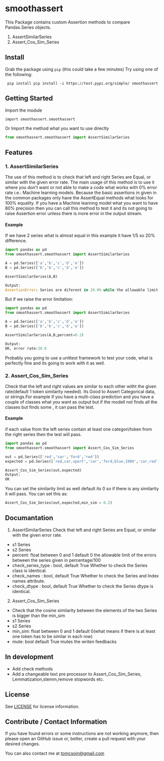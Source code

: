 # smoothassert

This Package contains custom Assertion methods to compare Pandas.Series objects.
1. AssertSimilarSeries
2. Assert_Cos_Sim_Series


## Install

Grab the package using `pip` (this could take a few minutes)
Try using one of the following:

     pip install pip install -i https://test.pypi.org/simple/ smoothassert

## Getting Started

Import the module

    import smoothassert.smoothassert

Or
Import the method what you want to use directly
```python
from smoothassert.smoothassert import AssertSimilarSeries
```

## Features

### 1. AssertSimilarSeries
The use of this method is to check that left and right Series are Equal, or similar with the given error rate.
The main usage of this method is to use it where you don't want or not able to make a code what works with 0% error rate i.e.: Machine learning models. Because the basic assertions in given in the common packages only have the AssertEqual methods what looks for 100% equality. If you have a Machine learning model what you want to have 80% precision then you can call this method to test it and its not going to raise Assertion error unless there is more error in the output stream.

#### Example
If we have 2 series what is almost equal in this example it have 1/5 so 20% difference.
```python
import pandas as pd
from smoothassert.smoothassert import AssertSimilarSeries

A = pd.Series(['a','b','c','d','e'])
B = pd.Series(['b','b','c','d','e'])

AssertSimilarSeries(A,B)

Output:
AssertionError: Series are diferent in 20.0% while the allowable limit is 0%
```
But if we raise the error limitation:
```python
import pandas as pd
from smoothassert.smoothassert import AssertSimilarSeries

A = pd.Series(['a','b','c','d','e'])
B = pd.Series(['b','b','c','d','e'])

AssertSimilarSeries(A,B,percent=0.2)

Output:
OK, error rate:20.0
```
Probably you going to use a unittest framework to test your code, what is perfectly fine and its going to work with it as well.
### 2. Assert_Cos_Sim_Series
Check that the left and right values are similar to each other witht the given rate(default 1 token similarity needed).
Its Good to Assert Categorical data, or strings.For example if you have a multi-class prediction and you have a couple of classes what you want as output but if the modell not finds all the classes but finds some , it can pass the test.

#### Example
if each value from the left series contain at least one categori/token from the right series then the test will pass.
```python
import pandas as pd
from smoothassert.smoothassert import Assert_Cos_Sim_Series

out = pd.Series(['red','car','ford','red'])
expected = pd.Series(['red,car,sport','car','ford,blue,1999','car,red'])

Assert_Cos_Sim_Series(out,expected)
Output:
OK
```
You can set the similarity limit as well default its 0 so if there is any similarity it will pass.
You can set this as:
```python
Assert_Cos_Sim_Series(out,expected,min_sim = 0.2)
```
## Documantation
1. AssertSimilarSeries
Check that left and right Series are Equal, or similar with the given error rate. 
+ s1 Series
+ s2 Series
+ percent: float between 0 and 1 default 0
the allowable limit of the errors between the series given in percentage/100
+ check_series_type : bool, default True
Whether to check the Series class is identical.
+ check_names : bool, default True
Whether to check the Series and Index names attribute.
+ check_dtype : bool, default True
        Whether to check the Series dtype is identical.
2. Assert_Cos_Sim_Series
+ Check that the cosine similarity between the elements of the two Series is bigger than the min_sim
+ s1 Series
+ s2 Series
+ min_sim: float between 0 and 1 default 0(what means if there is at least one token has to be similar in each row)
+ mute: bool default True
mutes the writen feedbacks
## In development
+ Add check methods
+ Add a changeable text pre processor to Assert_Cos_Sim_Series, Lemmatization,stemm,remove stopwords etc.

## License
See [LICENSE](LICENSE) for license information.

## Contribute / Contact Information
If you have found errors or some instructions are not working anymore, then please open an GitHub issue or, better, create a pull request with your desired changes.

You can also contact me at tomcsojn@gmail.com